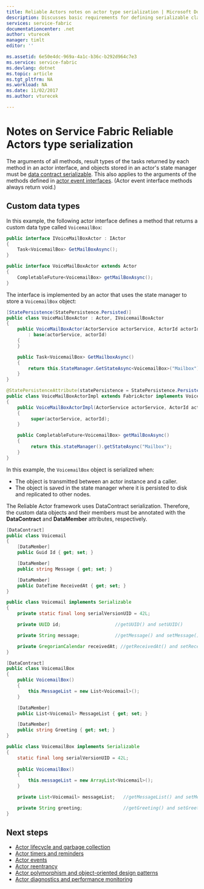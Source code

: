 ```yaml
---
title: Reliable Actors notes on actor type serialization | Microsoft Docs
description: Discusses basic requirements for defining serializable classes that can be used to define Service Fabric Reliable Actors states and interfaces
services: service-fabric
documentationcenter: .net
author: vturecek
manager: timlt
editor: ''

ms.assetid: 6e50e4dc-969a-4a1c-b36c-b292d964c7e3
ms.service: service-fabric
ms.devlang: dotnet
ms.topic: article
ms.tgt_pltfrm: NA
ms.workload: NA
ms.date: 11/02/2017
ms.author: vturecek

---
```

# Notes on Service Fabric Reliable Actors type serialization
The arguments of all methods, result types of the tasks returned by each method in an actor interface, and objects stored in an actor's state manager must be [data contract serializable](/dotnet/framework/wcf/feature-details/types-supported-by-the-data-contract-serializer). This also applies to the arguments of the methods defined in [actor event interfaces](service-fabric-reliable-actors-events.md). (Actor event interface methods always return void.)

## Custom data types
In this example, the following actor interface defines a method that returns a custom data type called `VoicemailBox`:

```csharp
public interface IVoiceMailBoxActor : IActor
{
    Task<VoicemailBox> GetMailBoxAsync();
}
```

```Java
public interface VoiceMailBoxActor extends Actor
{
    CompletableFuture<VoicemailBox> getMailBoxAsync();
}
```

The interface is implemented by an actor that uses the state manager to store a `VoicemailBox` object:

```csharp
[StatePersistence(StatePersistence.Persisted)]
public class VoiceMailBoxActor : Actor, IVoicemailBoxActor
{
    public VoiceMailBoxActor(ActorService actorService, ActorId actorId)
        : base(actorService, actorId)
    {
    }

    public Task<VoicemailBox> GetMailboxAsync()
    {
        return this.StateManager.GetStateAsync<VoicemailBox>("Mailbox");
    }
}

```

```Java
@StatePersistenceAttribute(statePersistence = StatePersistence.Persisted)
public class VoiceMailBoxActorImpl extends FabricActor implements VoicemailBoxActor
{
    public VoiceMailBoxActorImpl(ActorService actorService, ActorId actorId)
    {
         super(actorService, actorId);
    }

    public CompletableFuture<VoicemailBox> getMailBoxAsync()
    {
         return this.stateManager().getStateAsync("Mailbox");
    }
}

```

In this example, the `VoicemailBox` object is serialized when:

* The object is transmitted between an actor instance and a caller.
* The object is saved in the state manager where it is persisted to disk and replicated to other nodes.

The Reliable Actor framework uses DataContract serialization. Therefore, the custom data objects and their members must be annotated with the **DataContract** and **DataMember** attributes, respectively.

```csharp
[DataContract]
public class Voicemail
{
    [DataMember]
    public Guid Id { get; set; }

    [DataMember]
    public string Message { get; set; }

    [DataMember]
    public DateTime ReceivedAt { get; set; }
}
```
```Java
public class Voicemail implements Serializable
{
    private static final long serialVersionUID = 42L;

    private UUID id;                    //getUUID() and setUUID()

    private String message;             //getMessage() and setMessage()

    private GregorianCalendar receivedAt; //getReceivedAt() and setReceivedAt()
}
```


```csharp
[DataContract]
public class VoicemailBox
{
    public VoicemailBox()
    {
        this.MessageList = new List<Voicemail>();
    }

    [DataMember]
    public List<Voicemail> MessageList { get; set; }

    [DataMember]
    public string Greeting { get; set; }
}
```
```Java
public class VoicemailBox implements Serializable
{
    static final long serialVersionUID = 42L;
    
    public VoicemailBox()
    {
        this.messageList = new ArrayList<Voicemail>();
    }

    private List<Voicemail> messageList;   //getMessageList() and setMessageList()

    private String greeting;               //getGreeting() and setGreeting()
}
```


## Next steps
* [Actor lifecycle and garbage collection](service-fabric-reliable-actors-lifecycle.md)
* [Actor timers and reminders](service-fabric-reliable-actors-timers-reminders.md)
* [Actor events](service-fabric-reliable-actors-events.md)
* [Actor reentrancy](service-fabric-reliable-actors-reentrancy.md)
* [Actor polymorphism and object-oriented design patterns](service-fabric-reliable-actors-polymorphism.md)
* [Actor diagnostics and performance monitoring](service-fabric-reliable-actors-diagnostics.md)
